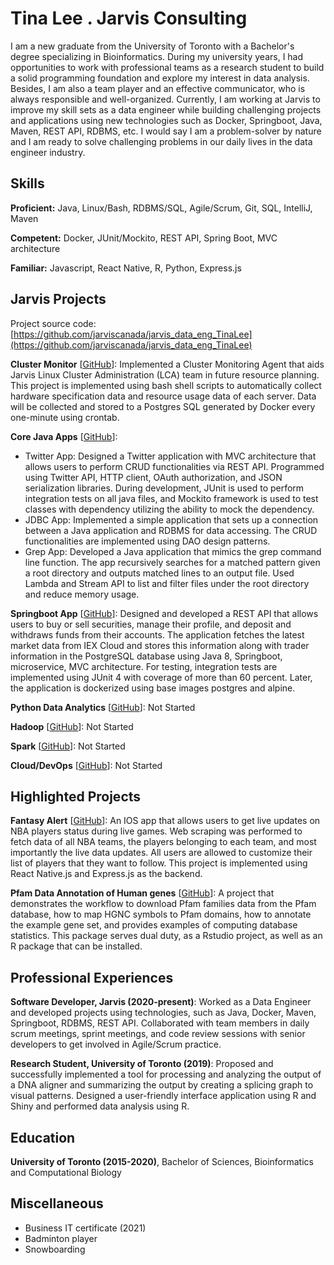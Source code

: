 # Tina Lee . Jarvis Consulting

I am a new graduate from the University of Toronto with a Bachelor's degree specializing in Bioinformatics. During my university years, I had opportunities to work with professional teams as a research student to build a solid programming foundation and explore my interest in data analysis. Besides, I am also a team player and an effective communicator, who is always responsible and well-organized. Currently, I am working at  Jarvis to improve my skill sets as a data engineer while building challenging projects and applications using new technologies such as Docker, Springboot, Java, Maven, REST API, RDBMS, etc. I would say I am a problem-solver by nature and I am ready to solve challenging problems in our daily lives in the data engineer industry.

## Skills

**Proficient:** Java, Linux/Bash, RDBMS/SQL, Agile/Scrum, Git, SQL, IntelliJ, Maven

**Competent:** Docker, JUnit/Mockito, REST API, Spring Boot, MVC architecture

**Familiar:** Javascript, React Native, R, Python, Express.js

## Jarvis Projects

Project source code: [https://github.com/jarviscanada/jarvis_data_eng_TinaLee](https://github.com/jarviscanada/jarvis_data_eng_TinaLee)


**Cluster Monitor** [[GitHub](https://github.com/jarviscanada/jarvis_data_eng_TinaLee/tree/master/linux_sql)]: Implemented a Cluster Monitoring Agent that aids Jarvis Linux Cluster Administration (LCA) team in future resource planning. This project is implemented using bash shell scripts to automatically collect hardware specification data and resource usage data of each server. Data will be collected and stored to a Postgres SQL generated by Docker every one-minute using crontab.

**Core Java Apps** [[GitHub](https://github.com/jarviscanada/jarvis_data_eng_TinaLee/tree/master/core_java)]:
      
  - Twitter App: Designed a Twitter application with MVC architecture that allows users to perform CRUD functionalities via REST API. Programmed using Twitter API, HTTP client, OAuth authorization, and JSON serialization libraries. During development, JUnit is used to perform integration tests on all java files, and Mockito framework is used to test classes with dependency utilizing the ability to mock the dependency.
  - JDBC App: Implemented a simple application that sets up a connection between a Java application and RDBMS for data accessing. The CRUD functionalities are implemented using DAO design patterns.
  - Grep App: Developed a Java application that mimics the grep command line function. The app recursively searches for a matched pattern given a root directory and outputs matched lines to an output file. Used Lambda and Stream API to list and filter files under the root directory and reduce memory usage.

**Springboot App** [[GitHub](https://github.com/jarviscanada/jarvis_data_eng_TinaLee/tree/master/springboot)]: Designed and developed a REST API that allows users to buy or sell securities, manage their profile, and deposit and withdraws funds from their accounts. The application fetches the latest market data from IEX Cloud and stores this information along with trader information in the PostgreSQL database using Java 8, Springboot, microservice, MVC architecture.  For testing, integration tests are implemented using JUnit 4 with coverage of more than 60 percent. Later, the application is dockerized using base images postgres and alpine.

**Python Data Analytics** [[GitHub](https://github.com/jarviscanada/jarvis_data_eng_TinaLee/tree/master/python_data_anlytics)]: Not Started

**Hadoop** [[GitHub](https://github.com/jarviscanada/jarvis_data_eng_TinaLee/tree/master/hadoop)]: Not Started

**Spark** [[GitHub](https://github.com/jarviscanada/jarvis_data_eng_TinaLee/tree/master/spark)]: Not Started

**Cloud/DevOps** [[GitHub](https://github.com/jarviscanada/jarvis_data_eng_TinaLee/tree/master/cloud_devops)]: Not Started


## Highlighted Projects
**Fantasy Alert** [[GitHub](https://github.com/weiyuch4/FantasyAlert)]: An IOS app that allows users to get live updates on NBA players status during live games. Web scraping was performed to fetch data of all NBA teams, the players belonging to each team, and most importantly the live data updates. All users are allowed to customize their list of players that they want to follow. This project is implemented using React Native.js and Express.js as the backend.

**Pfam Data Annotation of Human genes** [[GitHub](https://github.com/leetina4/BCB420.2019.Pfam)]: A project that demonstrates the workflow to download Pfam families data from the Pfam database, how to map HGNC symbols to Pfam domains, how to annotate the example gene set, and provides examples of computing database statistics. This package serves dual duty, as a Rstudio project, as well as an R package that can be installed.


## Professional Experiences

**Software Developer, Jarvis (2020-present)**: Worked as a Data Engineer and developed projects using technologies, such as Java, Docker, Maven, Springboot, RDBMS, REST API. Collaborated with team members in daily scrum meetings, sprint meetings, and code review sessions with senior developers to get involved in Agile/Scrum practice.

**Research Student, University of Toronto (2019)**: Proposed and successfully implemented a tool for processing and analyzing the output of a DNA aligner and summarizing the output by creating a splicing graph to visual patterns. Designed a user-friendly interface application using R and Shiny and performed data analysis using R.


## Education
**University of Toronto (2015-2020)**, Bachelor of Sciences, Bioinformatics and Computational Biology


## Miscellaneous
- Business IT certificate (2021)
- Badminton player
- Snowboarding